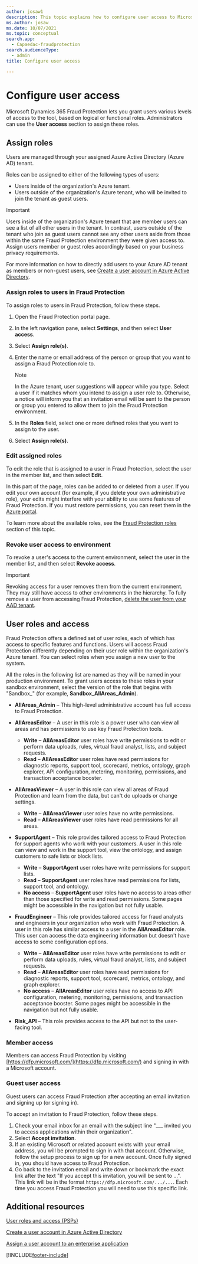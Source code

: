 ```yaml
---
author: josaw1
description: This topic explains how to configure user access to Microsoft Dynamics 365 Fraud Protection.
ms.author: josaw
ms.date: 10/07/2021
ms.topic: conceptual
search.app: 
  - Capaedac-fraudprotection
search.audienceType:
  - admin
title: Configure user access

---
```


# Configure user access

Microsoft Dynamics 365 Fraud Protection lets you grant users various levels of access to the tool, based on logical or functional roles. Administrators can use the **User access** section to assign these roles.

## Assign roles
Users are managed through your assigned Azure Active Directory (Azure AD) tenant.

Roles can be assigned to either of the following types of users:
- Users inside of the organization's Azure tenant. 
- Users outside of the organization's Azure tenant, who will be invited to join the tenant as guest users.

> [!IMPORTANT]
> Users inside of the organization's Azure tenant that are member users can see a list of all other users in the tenant. In contrast, users outside of the tenant who join as guest users cannot see any other users aside from those within the same Fraud Protection environment they were given access to. Assign users member or guest roles accordingly based on your business privacy requirements.

For more information on how to directly add users to your Azure AD tenant as members or non-guest users, see [Create a user account in Azure Active Directory](/azure/active-directory/manage-apps/add-application-portal-assign-users#create-a-user-account).

### Assign roles to users in Fraud Protection

To assign roles to users in Fraud Protection, follow these steps.

1. Open the Fraud Protection portal page.
1. In the left navigation pane, select **Settings**, and then select **User access**.
1. Select **Assign role(s)**.
1. Enter the name or email address of the person or group that you want to assign a Fraud Protection role to.

    > [!NOTE] 
    >  In the Azure tenant, user suggestions will appear while you type. Select a user if it matches whom you intend to assign a user role to. Otherwise, a notice will inform you that an invitation email will be sent to the person or group you entered to allow them to join the Fraud Protection environment.

1. In the **Roles** field, select one or more defined roles that you want to assign to the user.
1. Select **Assign role(s)**.

### Edit assigned roles

To edit the role that is assigned to a user in Fraud Protection, select the user in the member list, and then select **Edit**.

In this part of the page, roles can be added to or deleted from a user. If you edit your own account (for example, if you delete your own administrative role), your edits might interfere with your ability to use some features of Fraud Protection. If you must restore permissions, you can reset them in the [Azure portal](https://portal.azure.com/#home).

To learn more about the available roles, see the [Fraud Protection roles](configure-user-access.md#roles) section of this topic.

### Revoke user access to environment

To revoke a user's access to the current environment, select the user in the member list, and then select **Revoke access**. 

> [!IMPORTANT]
> Revoking access for a user removes them from the current environment. They may still have access to other environments in the hierarchy. To fully remove a user from accessing Fraud Protection, [delete the user from your AAD tenant](/azure/active-directory/fundamentals/add-users-azure-active-directory#delete-a-user).

## User roles and access

Fraud Protection offers a defined set of user roles, each of which has access to specific features and functions. Users will access Fraud Protection differently depending on their user role within the organization's Azure tenant. You can select roles when you assign a new user to the system.

All the roles in the following list are named as they will be named in your production environment. To grant users access to these roles in your sandbox environment, select the version of the role that begins with "Sandbox_" (for example, **Sandbox_AllAreas_Admin**).

- **AllAreas_Admin** – This high-level administrative account has full access to Fraud Protection.
- **AllAreasEditor** – A user in this role is a power user who can view all areas and has permissions to use key Fraud Protection tools.

    - **Write** – **AllAreasEditor** user roles have write permissions to edit or perform data uploads, rules, virtual fraud analyst, lists, and subject requests.
    - **Read** – **AllAreasEditor** user roles have read permissions for diagnostic reports, support tool, scorecard, metrics, ontology, graph explorer, API configuration, metering, monitoring, permissions, and transaction acceptance booster.

- **AllAreasViewer** – A user in this role can view all areas of Fraud Protection and learn from the data, but can't do uploads or change settings.

    - **Write** – **AllAreasViewer** user roles have no write permissions.
    - **Read** – **AllAreasViewer** user roles have read permissions for all areas.

- **SupportAgent** – This role provides tailored access to Fraud Protection for support agents who work with your customers. A user in this role can view and work in the support tool, view the ontology, and assign customers to safe lists or block lists.

    - **Write** – **SupportAgent** user roles have write permissions for support lists.
    - **Read** – **SupportAgent** user roles have read permissions for lists, support tool, and ontology.
    - **No access** – **SupportAgent** user roles have no access to areas other than those specified for write and read permissions. Some pages might be accessible in the navigation but not fully usable.

- **FraudEngineer** – This role provides tailored access for fraud analysts and engineers in your organization who work with Fraud Protection. A user in this role has similar access to a user in the **AllAreasEditor** role. This user can access the data engineering information but doesn't have access to some configuration options.

    - **Write** – **AllAreasEditor** user roles have write permissions to edit or perform data uploads, rules, virtual fraud analyst, lists, and subject requests.
    - **Read** – **AllAreasEditor** user roles have read permissions for diagnostic reports, support tool, scorecard, metrics, ontology, and graph explorer.
    - **No access** – **AllAreasEditor** user roles have no access to API configuration, metering, monitoring, permissions, and transaction acceptance booster. Some pages might be accessible in the navigation but not fully usable.

- **Risk_API** – This role provides access to the API but not to the user-facing tool.

### Member access

Members can access Fraud Protection by visiting [https://dfp.microsoft.com/](https://dfp.microsoft.com/) and signing in with a Microsoft account.

### Guest user access

Guest users can access Fraud Protection after accepting an email invitation and signing up (or signing in).

To accept an invitation to Fraud Protection, follow these steps.

1. Check your email inbox for an email with the subject line "___ invited you to access applications within their organization".
1. Select **Accept invitation**.
1. If an existing Microsoft or related account exists with your email address, you will be prompted to sign in with that account. Otherwise, follow the setup process to sign up for a new account. Once fully signed in, you should have access to Fraud Protection.  
1. Go back to the invitation email and write down or bookmark the exact link after the text "If you accept this invitation, you will be sent to ...". This link will be in the format `https://dfp.microsoft.com/.../...`. Each time you access Fraud Protection you will need to use this specific link.

## Additional resources

[User roles and access (PSPs)](psp-user-roles.md)

[Create a user account in Azure Active Directory](/azure/active-directory/manage-apps/add-application-portal-assign-users#create-a-user-account)

[Assign a user account to an enterprise application](/azure/active-directory/manage-apps/add-application-portal-assign-users#assign-a-user-account-to-an-enterprise-application)

[!INCLUDE[footer-include](includes/footer-banner.md)]
